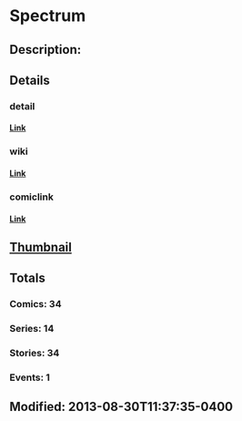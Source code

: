 # Spectrum
## Description: 
## Details
### detail
#### [Link](http://marvel.com/comics/characters/1010705/spectrum?utm_campaign=apiRef&utm_source=225578a89fc76f3d20fbffda5d17a88d)
### wiki
#### [Link](http://marvel.com/universe/Rambeau,_Monica?utm_campaign=apiRef&utm_source=225578a89fc76f3d20fbffda5d17a88d)
### comiclink
#### [Link](http://marvel.com/comics/characters/1010705/spectrum?utm_campaign=apiRef&utm_source=225578a89fc76f3d20fbffda5d17a88d)
## [Thumbnail](http://i.annihil.us/u/prod/marvel/i/mg/9/00/4c0030bee8c86.jpg)
## Totals
### Comics: 34
### Series: 14
### Stories: 34
### Events: 1
## Modified: 2013-08-30T11:37:35-0400